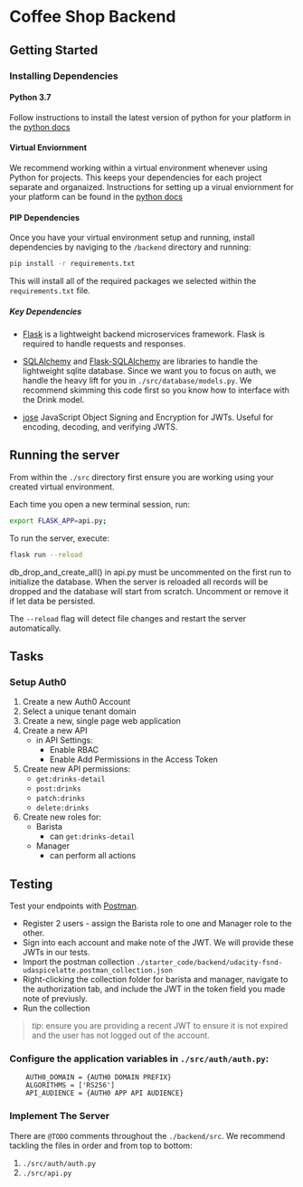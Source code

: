 # Coffee Shop Backend

## Getting Started

### Installing Dependencies

#### Python 3.7

Follow instructions to install the latest version of python for your platform in the [python docs](https://docs.python.org/3/using/unix.html#getting-and-installing-the-latest-version-of-python)

#### Virtual Enviornment

We recommend working within a virtual environment whenever using Python for projects. This keeps your dependencies for each project separate and organaized. Instructions for setting up a virual enviornment for your platform can be found in the [python docs](https://packaging.python.org/guides/installing-using-pip-and-virtual-environments/)

#### PIP Dependencies

Once you have your virtual environment setup and running, install dependencies by naviging to the `/backend` directory and running:

```bash
pip install -r requirements.txt
```

This will install all of the required packages we selected within the `requirements.txt` file.

##### Key Dependencies

- [Flask](http://flask.pocoo.org/)  is a lightweight backend microservices framework. Flask is required to handle requests and responses.

- [SQLAlchemy](https://www.sqlalchemy.org/) and [Flask-SQLAlchemy](https://flask-sqlalchemy.palletsprojects.com/en/2.x/) are libraries to handle the lightweight sqlite database. Since we want you to focus on auth, we handle the heavy lift for you in `./src/database/models.py`. We recommend skimming this code first so you know how to interface with the Drink model.

- [jose](https://python-jose.readthedocs.io/en/latest/) JavaScript Object Signing and Encryption for JWTs. Useful for encoding, decoding, and verifying JWTS.

## Running the server

From within the `./src` directory first ensure you are working using your created virtual environment.

Each time you open a new terminal session, run:

```bash
export FLASK_APP=api.py;
```

To run the server, execute:

```bash
flask run --reload
```
db_drop_and_create_all() in api.py must be uncommented on the first run to initialize the database. When the server is reloaded all records will be dropped and the database will start from scratch. Uncomment or remove it if let data be persisted.


The `--reload` flag will detect file changes and restart the server automatically.

## Tasks

### Setup Auth0

1. Create a new Auth0 Account
2. Select a unique tenant domain
3. Create a new, single page web application
4. Create a new API
    - in API Settings:
        - Enable RBAC
        - Enable Add Permissions in the Access Token
5. Create new API permissions:
    - `get:drinks-detail`
    - `post:drinks`
    - `patch:drinks`
    - `delete:drinks`
6. Create new roles for:
    - Barista
        - can `get:drinks-detail`
    - Manager
        - can perform all actions

## Testing
Test your endpoints with [Postman](https://getpostman.com). 

- Register 2 users - assign the Barista role to one and Manager role to the other.
- Sign into each account and make note of the JWT. We will provide these JWTs in our tests.
- Import the postman collection `./starter_code/backend/udacity-fsnd-udaspicelatte.postman_collection.json`
- Right-clicking the collection folder for barista and manager, navigate to the authorization tab, and include the JWT in the token field you made note of previusly.
- Run the collection

>_tip_: ensure you are providing a recent JWT to ensure it is not expired and the user has not logged out of the account.

### Configure the application variables in `./src/auth/auth.py`:
```
    AUTH0_DOMAIN = {AUTH0 DOMAIN PREFIX}
    ALGORITHMS = ['RS256']
    API_AUDIENCE = {AUTH0 APP API AUDIENCE}
``` 
   

### Implement The Server

There are `@TODO` comments throughout the `./backend/src`. We recommend tackling the files in order and from top to bottom:

1. `./src/auth/auth.py`
2. `./src/api.py`
